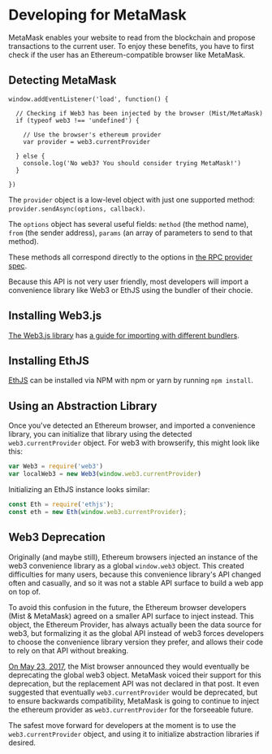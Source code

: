 # Developing for MetaMask

MetaMask enables your website to read from the blockchain and propose transactions to the current user. To enjoy these benefits, you have to first check if the user has an Ethereum-compatible browser like MetaMask.

## Detecting MetaMask

```
window.addEventListener('load', function() {

  // Checking if Web3 has been injected by the browser (Mist/MetaMask)
  if (typeof web3 !== 'undefined') {

    // Use the browser's ethereum provider
    var provider = web3.currentProvider

  } else {
    console.log('No web3? You should consider trying MetaMask!')
  }

})
```

The `provider` object is a low-level object with just one supported method: `provider.sendAsync(options, callback)`.

The `options` object has several useful fields: `method` (the method name), `from` (the sender address), `params` (an array of parameters to send to that method).

These methods all correspond directly to the options in [the RPC provider spec](https://github.com/ethereum/wiki/wiki/JSON-RPC).

Because this API is not very user friendly, most developers will import a convenience library like Web3 or EthJS using the bundler of their chocie.

## Installing Web3.js

[The Web3.js library](https://github.com/ethereum/web3.js/) has [a guide for importing with different bundlers](https://github.com/ethereum/wiki/wiki/JavaScript-API#adding-web3).

## Installing EthJS

[EthJS](https://github.com/ethjs/ethjs) can be installed via NPM with npm or yarn by running `npm install`.

## Using an Abstraction Library

Once you've detected an Ethereum browser, and imported a convenience library, you can initialize that library using the detected `web3.currentProvider` object. For web3 with browserify, this might look like this:

```javascript
var Web3 = require('web3')
var localWeb3 = new Web3(window.web3.currentProvider)
```

Initializing an EthJS instance looks similar:
```javascript
const Eth = require('ethjs');
const eth = new Eth(window.web3.currentProvider);
```
## Web3 Deprecation
Originally (and maybe still), Ethereum browsers injected an instance of the web3 convenience library as a global `window.web3` object.  This created difficulties for many users, because this convenience library's API changed often and casually, and so it was not a stable API surface to build a web app on top of.

To avoid this confusion in the future, the Ethereum browser developers (Mist & MetaMask) agreed on a smaller API surface to inject instead. This object, the Ethereum Provider, has always actually been the data source for web3, but formalizing it as the global API instead of web3 forces developers to choose the convenience library version they prefer, and allows their code to rely on that API without breaking.

[On May 23, 2017](https://github.com/ethereum/mist/releases/tag/v0.8.10), the Mist browser announced they would eventually be deprecating the global web3 object. MetaMask voiced their support for this deprecation, but the replacement API was not declared in that post. It even suggested that eventually `web3.currentProvider` would be deprecated, but to ensure backwards compatibility, MetaMask is going to continue to inject the ethereum provider as `web3.currentProvider` for the forseeable future.

The safest move forward for developers at the moment is to use the `web3.currentProvider` object, and using it to initialize abstraction libraries if desired.
